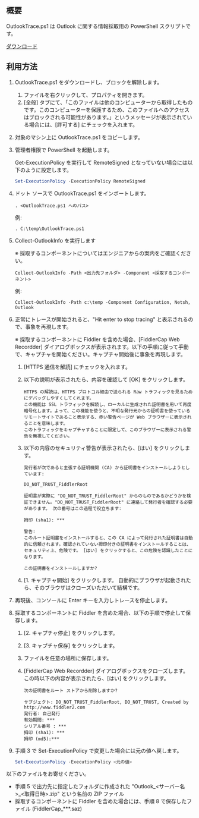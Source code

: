 ## 概要
OutlookTrace.ps1 は Outlook に関する情報採取用の PowerShell スクリプトです。

[ダウンロード](https://github.com/jpmessaging/OutlookTrace/releases/download/v2019-12-13/OutlookTrace.ps1)

## 利用方法
1. OutlookTrace.ps1 をダウンロードし、ブロックを解除します。

    1. ファイルを右クリックして、プロパティを開きます。  
    2. [全般] タブにて、「このファイルは他のコンピューターから取得したものです。このコンピューターを保護するため、このファイルへのアクセスはブロックされる可能性があります。」というメッセージが表示されている場合には、[許可する] にチェックを入れます。  

2. 対象のマシン上に OutlookTrace.ps1 をコピーします。
3. 管理者権限で PowerShell を起動します。

   Get-ExecutionPolicy を実行して RemoteSigned となっていない場合には以下のように設定します。

    ```PowerShell
    Set-ExecutionPolicy -ExecutionPolicy RemoteSigned
    ```
       
4. ドット ソースで OutlookTrace.ps1 をインポートします。

    ```
    . <OutlookTrace.ps1 へのパス>
    ```

    例: 
    ```
    . C:\temp\OutlookTrace.ps1
    ```

5. Collect-OutlookInfo を実行します  

    ※ 採取するコンポーネントについてはエンジニアからの案内をご確認ください。

    ```
    Collect-OutlookInfo -Path <出力先フォルダ> -Component <採取するコンポーネント>
    ```

    例:
    ```
    Collect-OutlookInfo -Path c:\temp -Component Configuration, Netsh, Outlook
    ```

6. 正常にトレースが開始されると、"Hit enter to stop tracing" と表示されるので、事象を再現します。
   
    ※ 採取するコンポーネントに Fiddler を含めた場合、[FiddlerCap Web Recordder] ダイアログボックスが表示されます。以下の手順に従って手動で、キャプチャを開始ください。キャプチャ開始後に事象を再現します。

    1. [HTTPS 通信を解読] にチェックを入れます。
    2. 以下の説明が表示されたら、内容を確認して [OK] をクリックします。

        ```
        HTTPS の解読は、HTTPS プロトコル経由で送られる Raw トラフィックを見るためにデバッグしやすくしてくれます。
        この機能は SSL トラフィックを解読し、ローカルに生成された証明書を用いて再度暗号化します。よって、この機能を使うと、不明な発行元からの証明書を使っているリモートサイトであること表示する、赤い警告ページが Web ブラウザーに表示されることを意味します。
        このトラフィックをキャプチャすることに限定して、このブラウザーに表示される警告を無視してください。
        ```

    3. 以下の内容のセキュリティ警告が表示されたら、[はい] をクリックします。

        ```
        発行者が次であると主張する証明機関 (CA) から証明書をインストールしようとしています:

        DO_NOT_TRUST_FiddlerRoot

        証明書が実際に "DO_NOT_TRUST_FiddlerRoot" からのものであるかどうかを検証できません。"DO_NOT_TRUST_FiddlerRoot" に連絡して発行者を確認する必要があります。 次の番号はこの過程で役立ちます:

        拇印 (sha1): ***

        警告:
        このルート証明書をインストールすると、この CA によって発行された証明書は自動的に信頼されます。確認されていない拇印付きの証明書をインストールすることは、セキュリティ上、危険です。 [はい] をクリックすると、この危険を認識したことになります。

        この証明書をインストールしますか?
        ```

    4. [1. キャプチャ開始] をクリックします。
        自動的にブラウザが起動されたら、そのブラウザはクローズいただいて結構です。

7. 再現後、コンソールに Enter キーを入力しトレースを停止します。
8. 採取するコンポーネントに Fiddler を含めた場合、以下の手順で停止して保存します。

    1. [2. キャプチャ停止] をクリックします。
    2. [3. キャプチャ保存] をクリックします。
    3. ファイルを任意の場所に保存します。
    4. [FiddlerCap Web Recordder] ダイアログボックスをクローズします。  
        この時以下の内容が表示されたら、[はい] をクリックします。

        ```
        次の証明書をルート ストアから削除しますか?

        サブジェクト: DO_NOT_TRUST_FiddlerRoot, DO_NOT_TRUST, Created by http://www.fiddler2.com
        発行者: 自己発行
        有効期間: ***
        シリアル番号 : ***
        拇印 (sha1): ***
        拇印 (md5):***
        ```

9. 手順 3 で Set-ExecutionPolicy で変更した場合には元の値へ戻します。

    ```PowerShell
    Set-ExecutionPolicy -ExecutionPolicy <元の値>
    ```
    
以下のファイルをお寄せください。

- 手順 5 で出力先に指定したフォルダに作成された "Outlook_<サーバー名>_<取得日時>.zip" という名前の ZIP ファイル
- 採取するコンポーネントに Fiddler を含めた場合には、手順 8 で保存したファイル (FiddlerCap_***.saz) 


